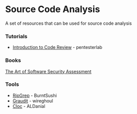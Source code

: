 # Source Code Analysis

A set of resources that can be used for source code analysis

### Tutorials

* [Introduction to Code Review](https://www.pentesterlab.com/exercises/codereview) - pentesterlab

### Books

[The Art of Software Security Assessment](https://www.amazon.com/Art-Software-Security-Assessment-Vulnerabilities/dp/0321444426)

### Tools

* [RipGrep](https://github.com/BurntSushi/ripgrep) - BurntSushi
* [Graudit](https://github.com/wireghoul/graudit) - wireghoul
* [Cloc](https://github.com/AlDanial/cloc) - ALDanial
